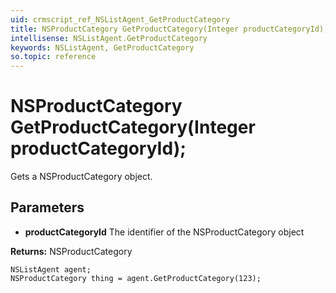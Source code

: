 ```yaml
---
uid: crmscript_ref_NSListAgent_GetProductCategory
title: NSProductCategory GetProductCategory(Integer productCategoryId);
intellisense: NSListAgent.GetProductCategory
keywords: NSListAgent, GetProductCategory
so.topic: reference
---
```


# NSProductCategory GetProductCategory(Integer productCategoryId);

Gets a NSProductCategory object.

## Parameters

* **productCategoryId** The identifier of the NSProductCategory object

**Returns:** NSProductCategory

```crmscript
NSListAgent agent;
NSProductCategory thing = agent.GetProductCategory(123);
```

